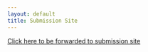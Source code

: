 ```yaml
---
layout: default
title: Submission Site
---
```

<div class="alert alert-info">
 <a href="https://micro50.csail.mit.edu">Click here to be forwarded to submission site</a>
</div>
